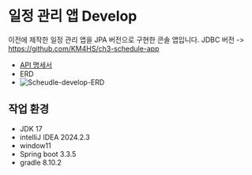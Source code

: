 # 일정 관리 앱 Develop
이전에 제작한 일정 관리 앱을 JPA 버전으로 구현한 콘솔 앱입니다.
JDBC 버전 -> https://github.com/KM4HS/ch3-schedule-app

- [API 명세서](https://documenter.getpostman.com/view/39379332/2sAY55be8S)
- ERD
- ![Scheudle-develop-ERD](https://github.com/user-attachments/assets/2c41c4b9-0787-4720-8ef4-c0ae63b940ae)

## 작업 환경
- JDK 17
- intelliJ IDEA 2024.2.3
- window11
- Spring boot 3.3.5
- gradle 8.10.2
